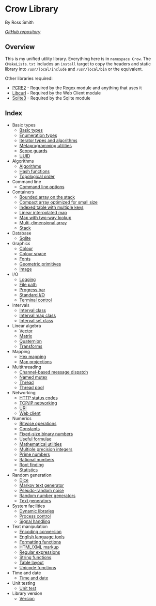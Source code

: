 # Crow Library

By Ross Smith

_[GitHub repository](https://github.com/CaptainCrowbar/crow)_

## Overview

This is my unified utility library. Everything here is in `namespace Crow`.
The `CMakeLists.txt` includes an `install` target to copy the headers and
static library into `/usr/local/include` and `/usr/local/bin` or the
equivalent.

Other libraries required:

* [PCRE2](http://www.pcre.org/) - Required by the Regex module and anything that uses it
* [Libcurl](https://curl.se) - Required by the Web Client module
* [Sqlite3](https://www.sqlite.org/index.html) - Required by the Sqlite module

## Index

* Basic types
    * [Basic types](types.html)
    * [Enumeration types](enum.html)
    * [Iterator types and algorithms](iterator.html)
    * [Metaprogramming utilities](meta.html)
    * [Scope guards](guard.html)
    * [UUID](uuid.html)
* Algorithms
    * [Algorithms](algorithm.html)
    * [Hash functions](hash.html)
    * [Topological order](topological-order.html)
* Command line
    * [Command line options](options.html)
* Containers
    * [Bounded array on the stack](bounded-array.html)
    * [Compact array optimized for small size](compact-array.html)
    * [Indexed table with multiple keys](index-table.html)
    * [Linear interpolated map](linear-map.html)
    * [Map with two-way lookup](mirror-map.html)
    * [Multi-dimensional array](multi-array.html)
    * [Stack](stack.html)
* Database
    * [Sqlite](sqlite.html)
* Graphics
    * [Colour](colour.html)
    * [Colour space](colour-space.html)
    * [Fonts](font.html)
    * [Geometric primitives](geometry.html)
    * [Image](image.html)
* I/O
    * [Logging](log.html)
    * [File path](path.html)
    * [Progress bar](progress.html)
    * [Standard I/O](stdio.html)
    * [Terminal control](terminal.html)
* Intervals
    * [Interval class](interval.html)
    * [Interval map class](interval-map.html)
    * [Interval set class](interval-set.html)
* Linear algebra
    * [Vector](vector.html)
    * [Matrix](matrix.html)
    * [Quaternion](quaternion.html)
    * [Transforms](transform.html)
* Mapping
    * [Hex mapping](hexmap.html)
    * [Map projections](projection.html)
* Multithreading
    * [Channel-based message dispatch](channel.html)
    * [Named mutex](named-mutex.html)
    * [Thread](thread.html)
    * [Thread pool](thread-pool.html)
* Networking
    * [HTTP status codes](http.html)
    * [TCP/IP networking](net.html)
    * [URI](uri.html)
    * [Web client](web-client.html)
* Numerics
    * [Bitwise operations](binary.html)
    * [Constants](constants.html)
    * [Fixed-size binary numbers](fixed-binary.html)
    * [Useful formulae](formula.html)
    * [Mathematical utilities](maths.html)
    * [Multiple precision integers](mp-integer.html)
    * [Prime numbers](prime.html)
    * [Rational numbers](rational.html)
    * [Root finding](root-finding.html)
    * [Statistics](statistics.html)
* Random generation
    * [Dice](dice.html)
    * [Markov text generator](markov.html)
    * [Pseudo-random noise](noise.html)
    * [Random number generators](random.html)
    * [Text generators](text-gen.html)
* System facilities
    * [Dynamic libraries](dso.html)
    * [Process control](process.html)
    * [Signal handling](signal.html)
* Text manipulation
    * [Encoding conversion](encoding.html)
    * [English language tools](english.html)
    * [Formatting functions](format.html)
    * [HTML/XML markup](markup.html)
    * [Regular expressions](regex.html)
    * [String functions](string.html)
    * [Table layout](table.html)
    * [Unicode functions](unicode.html)
* Time and date
    * [Time and date](time.html)
* Unit testing
    * [Unit test](unit-test.html)
* Library version
    * [Version](version.html)
